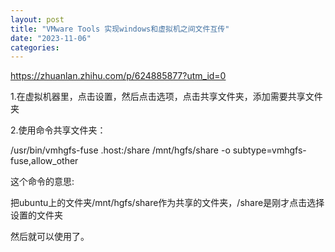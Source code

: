 ```yaml
---
layout: post
title: "VMware Tools 实现windows和虚拟机之间文件互传"
date: "2023-11-06"
categories: 
---
```

<p><a href="https://zhuanlan.zhihu.com/p/624885877?utm_id=0">https://zhuanlan.zhihu.com/p/624885877?utm_id=0</a></p>

<p>1.在虚拟机器里，点击设置，然后点击选项，点击共享文件夹，添加需要共享文件夹</p>

<p>2.使用命令共享文件夹：</p>

<p>/usr/bin/vmhgfs-fuse .host:/share /mnt/hgfs/share -o subtype=vmhgfs-fuse,allow_other</p>

<p>这个命令的意思:</p>

<p>把ubuntu上的文件夹/mnt/hgfs/share作为共享的文件夹，/share是刚才点击选择设置的文件夹</p>

<p>然后就可以使用了。</p>

<p>&nbsp;</p>

